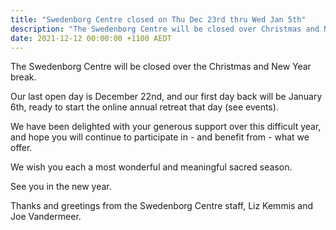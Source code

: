 ```yaml
---
title: "Swedenborg Centre closed on Thu Dec 23rd thru Wed Jan 5th"
description: "The Swedenborg Centre will be closed over Christmas and New Year"
date: 2021-12-12 00:00:00 +1100 AEDT
---
```


The Swedenborg Centre will be closed over the Christmas and New Year break.

Our last open day is December 22nd, and our first day back will be January 6th, ready to start the online annual retreat that day (see events).

We have been delighted with your generous support over this difficult year, and hope you will continue to participate in - and benefit from - what we offer.

We wish you each a most wonderful and meaningful sacred season.

See you in the new year.

Thanks and greetings from the Swedenborg Centre staff, Liz Kemmis and Joe Vandermeer.